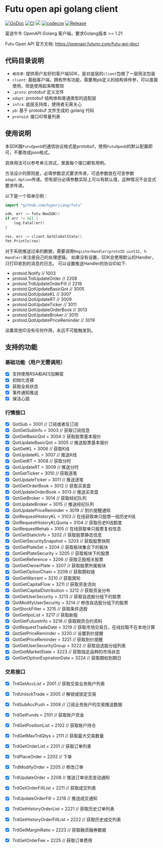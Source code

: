 # Futu open api golang client

[![GoDoc](https://pkg.go.dev/badge/github.com/hyperjiang/futu)](https://pkg.go.dev/github.com/hyperjiang/futu)
[![CI](https://github.com/hyperjiang/futu/actions/workflows/ci.yml/badge.svg?branch=main)](https://github.com/hyperjiang/futu/actions/workflows/ci.yml)
[![](https://goreportcard.com/badge/github.com/hyperjiang/futu)](https://goreportcard.com/report/github.com/hyperjiang/futu)
[![codecov](https://codecov.io/gh/hyperjiang/futu/graph/badge.svg?token=iI7hyTEenz)](https://codecov.io/gh/hyperjiang/futu)
[![Release](https://img.shields.io/github/release/hyperjiang/futu.svg)](https://github.com/hyperjiang/futu/releases)

富途牛牛 OpenAPI Golang 客户端，要求Golang版本 >= 1.21

Futu Open API 官方文档: https://openapi.futunn.com/futu-api-doc/

## 代码目录说明

- `根目录`: 提供用户友好的客户端SDK，是对底层的`client`包做了一层用法包装
- `client`: 基础客户端，拥有所有功能，需要用pb定义的结构体传参，可以直接使用，但是使用起来略繁琐
- `.proto`: protobuf 定义文件
- `adapt`: protobuf 结构体和普通类型的适配层
- `infra`: 底层支持库，使用者无需关心
- `pb`: 基于 protobuf 文件生成的 golang 代码
- `protoid`: 接口ID常量列表

## 使用说明

本SDK跟`FutuOpenD`的通信协议格式是protobuf，使用`FutuOpenD`的默认配置即可，不要改成json格式。

具体用法可以参考单元测试，里面每个接口都有用例。

方法设计的原则是，必填参数显式要求传递，可选参数放在可变参数`adapt.Option`传递。但有部分必填参数实际上可以有默认值，这种情况不会显式要求传递。

以下是一个简单示例：

```go
import "github.com/hyperjiang/futu"

sdk, err := futu.NewSDK()
if err != nil {
    log.Fatal(err)
}

res, err := client.GetGlobalState()
fmt.Println(res)
```

对于系统推送过来的数据，需要调用`RegisterHandler(protoID uint32, h Handler)`来注册自己的处理逻辑。
如果没有设置，SDK会使用默认的Handler，只打印收到的消息的日志。
可以设置推送Handler的协议ID如下:

- protoid.Notify // 1003
- protoid.TrdUpdateOrder // 2208
- protoid.TrdUpdateOrderFill // 2218
- protoid.QotUpdateBasicQot // 3005
- protoid.QotUpdateKL // 3007
- protoid.QotUpdateRT // 3009
- protoid.QotUpdateTicker // 3011
- protoid.QotUpdateOrderBook // 3013
- protoid.QotUpdateBroker // 3015
- protoid.QotUpdatePriceReminder // 3019

设置其他ID没有任何作用，永远不可能触发到。

## 支持的功能

### 基础功能（用户无需调用）
- [x] 支持使用RSA和AES加解密
- [x] 初始化连接
- [x] 获取全局状态
- [x] 事件通知推送
- [x] 保活心跳

### 行情接口
- [x] QotSub                     = 3001 // 订阅或者反订阅
- [x] QotGetSubInfo              = 3003 // 获取订阅信息
- [x] QotGetBasicQot             = 3004 // 获取股票基本报价
- [x] QotUpdateBasicQot          = 3005 // 推送股票基本报价
- [x] QotGetKL                   = 3006 // 获取K线
- [x] QotUpdateKL                = 3007 // 推送K线
- [x] QotGetRT                   = 3008 // 获取分时
- [x] QotUpdateRT                = 3009 // 推送分时
- [x] QotGetTicker               = 3010 // 获取逐笔
- [x] QotUpdateTicker            = 3011 // 推送逐笔
- [x] QotGetOrderBook            = 3012 // 获取买卖盘
- [x] QotUpdateOrderBook         = 3013 // 推送买卖盘
- [x] QotGetBroker               = 3014 // 获取经纪队列
- [x] QotUpdateBroker            = 3015 // 推送经纪队列
- [x] QotUpdatePriceReminder     = 3019 // 到价提醒通知
- [x] QotRequestHistoryKL        = 3103 // 在线获取单只股票一段历史K线
- [x] QotRequestHistoryKLQuota   = 3104 // 获取历史K线额度
- [x] QotRequestRehab            = 3105 // 在线获取单只股票复权信息
- [x] QotGetStaticInfo           = 3202 // 获取股票静态信息
- [x] QotGetSecuritySnapshot     = 3203 // 获取股票快照
- [x] QotGetPlateSet             = 3204 // 获取板块集合下的板块
- [x] QotGetPlateSecurity        = 3205 // 获取板块下的股票
- [x] QotGetReference            = 3206 // 获取正股相关股票
- [x] QotGetOwnerPlate           = 3207 // 获取股票所属板块
- [x] QotGetOptionChain          = 3209 // 获取期权链
- [x] QotGetWarrant              = 3210 // 获取窝轮
- [x] QotGetCapitalFlow          = 3211 // 获取资金流向
- [x] QotGetCapitalDistribution  = 3212 // 获取资金分布
- [x] QotGetUserSecurity         = 3213 // 获取自选股分组下的股票
- [x] QotModifyUserSecurity      = 3214 // 修改自选股分组下的股票
- [x] QotStockFilter             = 3215 // 获取条件选股
- [x] QotGetIpoList              = 3217 // 获取新股
- [x] QotGetFutureInfo           = 3218 // 获取期货合约资料
- [x] QotRequestTradeDate        = 3219 // 获取市场交易日，在线拉取不在本地计算
- [x] QotSetPriceReminder        = 3220 // 设置到价提醒
- [x] QotGetPriceReminder        = 3221 // 获取到价提醒
- [x] QotGetUserSecurityGroup    = 3222 // 获取自选股分组列表
- [x] QotGetMarketState          = 3223 // 获取指定品种的市场状态
- [x] QotGetOptionExpirationDate = 3224 // 获取期权到期日

### 交易接口
- [x] TrdGetAccList              = 2001 // 获取交易业务账户列表
- [x] TrdUnlockTrade             = 2005 // 解锁或锁定交易
- [x] TrdSubAccPush              = 2008 // 订阅业务账户的交易推送数据
- [x] TrdGetFunds                = 2101 // 获取账户资金
- [x] TrdGetPositionList         = 2102 // 获取账户持仓
- [x] TrdGetMaxTrdQtys           = 2111 // 获取最大交易数量
- [x] TrdGetOrderList            = 2201 // 获取订单列表
- [x] TrdPlaceOrder              = 2202 // 下单
- [x] TrdModifyOrder             = 2205 // 修改订单
- [x] TrdUpdateOrder             = 2208 // 推送订单状态变动通知
- [x] TrdGetOrderFillList        = 2211 // 获取成交列表
- [x] TrdUpdateOrderFill         = 2218 // 推送成交通知
- [x] TrdGetHistoryOrderList     = 2221 // 获取历史订单列表
- [x] TrdGetHistoryOrderFillList = 2222 // 获取历史成交列表
- [x] TrdGetMarginRatio          = 2223 // 获取融资融券数据
- [x] TrdGetOrderFee             = 2225 // 获取订单费用

